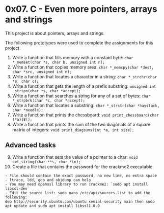 # 0x07. C - Even more pointers, arrays and strings

This project is about pointers, arrays and strings.

The following prototypes were used to complete the assignments for this project.

1. Write a function that fills memory with a constant byte: `char *_memset(char *s, char b, unsigned int n);`
2. Write a function that copies memory area: `char *_memcpy(char *dest, char *src, unsigned int n);`
3. Write a function that locates a character in a string: `char *_strchr(char *s, char c);`
4. Write a function that gets the length of a prefix substring: `unsigned int _strspn(char *s, char *accept);`
5. Write a function that searches a string for any of a set of bytes: `char *_strpbrk(char *c, char *accept);`
6. Write a function that locates a substring: `char *_strstr(char *haystack, char *needle);`
7. Write a function that prints the chessboard: `void print_chessboard(char (*a)[8]);`
8. Write a function that prints the sum of the two diagonals of a square matrix of integers: `void print_diagsums(int *a, int size);`

## Advanced tasks
9. Write a function that sets the value of a pointer to a char: `void set_string(char **s, char *to);`
10. Create a file that contains the password for the crackme2 executable:

```
- File should contain the exact password, no new line, no extra space
- ltrace, ldd, gdb and objdump can help
- You may need openssl library to run crackme2: `sudo apt install libssl-dev`
- Edit the source list: sudo nano /etc/apt/sources.list to add the following:
deb http://security.ubuntu.com/ubuntu xenial-security main then sudo apt update and sudo apt install libssl1.0.0
```
